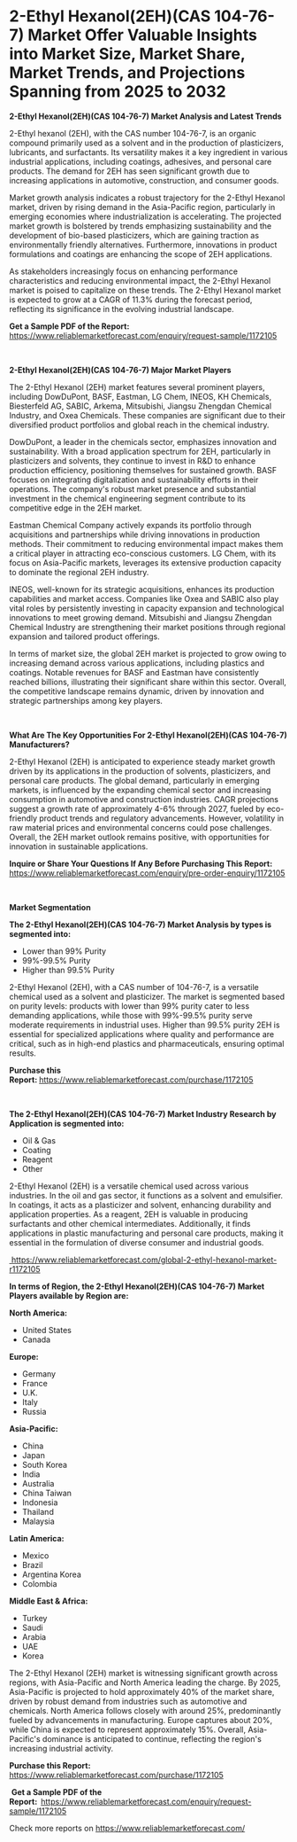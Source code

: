 <p><h1>2-Ethyl Hexanol(2EH)(CAS 104-76-7) Market Offer Valuable Insights into Market Size, Market Share, Market Trends, and Projections Spanning from 2025 to 2032</h1></p><p><strong>2-Ethyl Hexanol(2EH)(CAS 104-76-7) Market Analysis and Latest Trends</strong></p>
<p><p>2-Ethyl hexanol (2EH), with the CAS number 104-76-7, is an organic compound primarily used as a solvent and in the production of plasticizers, lubricants, and surfactants. Its versatility makes it a key ingredient in various industrial applications, including coatings, adhesives, and personal care products. The demand for 2EH has seen significant growth due to increasing applications in automotive, construction, and consumer goods.</p><p>Market growth analysis indicates a robust trajectory for the 2-Ethyl Hexanol market, driven by rising demand in the Asia-Pacific region, particularly in emerging economies where industrialization is accelerating. The projected market growth is bolstered by trends emphasizing sustainability and the development of bio-based plasticizers, which are gaining traction as environmentally friendly alternatives. Furthermore, innovations in product formulations and coatings are enhancing the scope of 2EH applications.</p><p>As stakeholders increasingly focus on enhancing performance characteristics and reducing environmental impact, the 2-Ethyl Hexanol market is poised to capitalize on these trends. The 2-Ethyl Hexanol market is expected to grow at a CAGR of 11.3% during the forecast period, reflecting its significance in the evolving industrial landscape.</p></p>
<p><strong>Get a Sample PDF of the Report:&nbsp;</strong> <a href="https://www.reliablemarketforecast.com/enquiry/request-sample/1172105?utm_campaign=2884&utm_medium=2&utm_source=Github&utm_content=ia&utm_term=02032025&utm_id=2-ethyl-hexanol2ehcas-104-76-7">https://www.reliablemarketforecast.com/enquiry/request-sample/1172105</a></p>
<p>&nbsp;</p>
<p><strong>2-Ethyl Hexanol(2EH)(CAS 104-76-7) Major Market Players</strong></p>
<p><p>The 2-Ethyl Hexanol (2EH) market features several prominent players, including DowDuPont, BASF, Eastman, LG Chem, INEOS, KH Chemicals, Biesterfeld AG, SABIC, Arkema, Mitsubishi, Jiangsu Zhengdan Chemical Industry, and Oxea Chemicals. These companies are significant due to their diversified product portfolios and global reach in the chemical industry.</p><p>DowDuPont, a leader in the chemicals sector, emphasizes innovation and sustainability. With a broad application spectrum for 2EH, particularly in plasticizers and solvents, they continue to invest in R&D to enhance production efficiency, positioning themselves for sustained growth. BASF focuses on integrating digitalization and sustainability efforts in their operations. The company's robust market presence and substantial investment in the chemical engineering segment contribute to its competitive edge in the 2EH market.</p><p>Eastman Chemical Company actively expands its portfolio through acquisitions and partnerships while driving innovations in production methods. Their commitment to reducing environmental impact makes them a critical player in attracting eco-conscious customers. LG Chem, with its focus on Asia-Pacific markets, leverages its extensive production capacity to dominate the regional 2EH industry.</p><p>INEOS, well-known for its strategic acquisitions, enhances its production capabilities and market access. Companies like Oxea and SABIC also play vital roles by persistently investing in capacity expansion and technological innovations to meet growing demand. Mitsubishi and Jiangsu Zhengdan Chemical Industry are strengthening their market positions through regional expansion and tailored product offerings.</p><p>In terms of market size, the global 2EH market is projected to grow owing to increasing demand across various applications, including plastics and coatings. Notable revenues for BASF and Eastman have consistently reached billions, illustrating their significant share within this sector. Overall, the competitive landscape remains dynamic, driven by innovation and strategic partnerships among key players.</p></p>
<p>&nbsp;</p>
<p><strong>What Are The Key Opportunities For 2-Ethyl Hexanol(2EH)(CAS 104-76-7) Manufacturers?</strong></p>
<p><p>2-Ethyl Hexanol (2EH) is anticipated to experience steady market growth driven by its applications in the production of solvents, plasticizers, and personal care products. The global demand, particularly in emerging markets, is influenced by the expanding chemical sector and increasing consumption in automotive and construction industries. CAGR projections suggest a growth rate of approximately 4-6% through 2027, fueled by eco-friendly product trends and regulatory advancements. However, volatility in raw material prices and environmental concerns could pose challenges. Overall, the 2EH market outlook remains positive, with opportunities for innovation in sustainable applications.</p></p>
<p><strong>Inquire or Share Your Questions If Any Before Purchasing This Report:</strong> <a href="https://www.reliablemarketforecast.com/enquiry/pre-order-enquiry/1172105?utm_campaign=2884&utm_medium=2&utm_source=Github&utm_content=ia&utm_term=02032025&utm_id=2-ethyl-hexanol2ehcas-104-76-7">https://www.reliablemarketforecast.com/enquiry/pre-order-enquiry/1172105</a></p>
<p>&nbsp;</p>
<p><strong>Market Segmentation</strong></p>
<p><strong>The 2-Ethyl Hexanol(2EH)(CAS 104-76-7) Market Analysis by types is segmented into:</strong></p>
<p><ul><li>Lower than 99% Purity</li><li>99%-99.5% Purity</li><li>Higher than 99.5% Purity</li></ul></p>
<p><p>2-Ethyl Hexanol (2EH), with a CAS number of 104-76-7, is a versatile chemical used as a solvent and plasticizer. The market is segmented based on purity levels: products with lower than 99% purity cater to less demanding applications, while those with 99%-99.5% purity serve moderate requirements in industrial uses. Higher than 99.5% purity 2EH is essential for specialized applications where quality and performance are critical, such as in high-end plastics and pharmaceuticals, ensuring optimal results.</p></p>
<p><strong>Purchase this Report:&nbsp;</strong><a href="https://www.reliablemarketforecast.com/purchase/1172105?utm_campaign=2884&utm_medium=2&utm_source=Github&utm_content=ia&utm_term=02032025&utm_id=2-ethyl-hexanol2ehcas-104-76-7">https://www.reliablemarketforecast.com/purchase/1172105</a></p>
<p>&nbsp;</p>
<p><strong>The 2-Ethyl Hexanol(2EH)(CAS 104-76-7) Market Industry Research by Application is segmented into:</strong></p>
<p><ul><li>Oil & Gas</li><li>Coating</li><li>Reagent</li><li>Other</li></ul></p>
<p><p>2-Ethyl Hexanol (2EH) is a versatile chemical used across various industries. In the oil and gas sector, it functions as a solvent and emulsifier. In coatings, it acts as a plasticizer and solvent, enhancing durability and application properties. As a reagent, 2EH is valuable in producing surfactants and other chemical intermediates. Additionally, it finds applications in plastic manufacturing and personal care products, making it essential in the formulation of diverse consumer and industrial goods.</p></p>
<p><a href="https://www.reliablemarketforecast.com/global-2-ethyl-hexanol-market-r1172105?utm_campaign=2884&utm_medium=2&utm_source=Github&utm_content=ia&utm_term=02032025&utm_id=2-ethyl-hexanol2ehcas-104-76-7">&nbsp;https://www.reliablemarketforecast.com/global-2-ethyl-hexanol-market-r1172105</a></p>
<p><strong>In terms of Region, the 2-Ethyl Hexanol(2EH)(CAS 104-76-7) Market Players available by Region are:</strong></p>
<p>
    <p> <strong> North America: </strong>
        <ul>
            <li>United States</li>
            <li>Canada</li>
        </ul>
        </p> 
    <p> <strong> Europe: </strong>
        <ul>
            <li>Germany</li>
            <li>France</li>
            <li>U.K.</li>
            <li>Italy</li>
            <li>Russia</li>
        </ul>
        </p> 
    <p> <strong> Asia-Pacific: </strong>
        <ul>
            <li>China</li>
            <li>Japan</li>
            <li>South Korea</li>
            <li>India</li>
            <li>Australia</li>
            <li>China Taiwan</li>
            <li>Indonesia</li>
            <li>Thailand</li>
            <li>Malaysia</li>
        </ul>
        </p> 
    <p> <strong> Latin America: </strong>
        <ul>
            <li>Mexico</li>
            <li>Brazil</li>
            <li>Argentina Korea</li>
            <li>Colombia</li>
        </ul>
        </p> 
    <p> <strong> Middle East & Africa: </strong>
        <ul>
            <li>Turkey</li>
            <li>Saudi</li>
            <li>Arabia</li>
            <li>UAE</li>
            <li>Korea</li>
        </ul>
    </p>
    </p>
<p><p>The 2-Ethyl Hexanol (2EH) market is witnessing significant growth across regions, with Asia-Pacific and North America leading the charge. By 2025, Asia-Pacific is projected to hold approximately 40% of the market share, driven by robust demand from industries such as automotive and chemicals. North America follows closely with around 25%, predominantly fueled by advancements in manufacturing. Europe captures about 20%, while China is expected to represent approximately 15%. Overall, Asia-Pacific's dominance is anticipated to continue, reflecting the region's increasing industrial activity.</p></p>
<p><strong>Purchase this Report: </strong><a href="https://www.reliablemarketforecast.com/purchase/1172105?utm_campaign=2884&utm_medium=2&utm_source=Github&utm_content=ia&utm_term=02032025&utm_id=2-ethyl-hexanol2ehcas-104-76-7">https://www.reliablemarketforecast.com/purchase/1172105</a></p>
<p>&nbsp;<strong>Get a Sample PDF of the Report:&nbsp;&nbsp;</strong><a href="https://www.reliablemarketforecast.com/enquiry/request-sample/1172105?utm_campaign=2884&utm_medium=2&utm_source=Github&utm_content=ia&utm_term=02032025&utm_id=2-ethyl-hexanol2ehcas-104-76-7">https://www.reliablemarketforecast.com/enquiry/request-sample/1172105</a></p>
<p><strong></strong></p>
<p>Check more reports on <a href="https://www.reliablemarketforecast.com/?utm_campaign=2884&utm_medium=2&utm_source=Github&utm_content=ia&utm_term=02032025&utm_id=2-ethyl-hexanol2ehcas-104-76-7">https://www.reliablemarketforecast.com/</a></p>